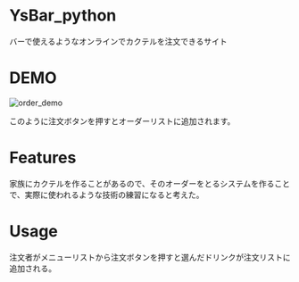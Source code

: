 # YsBar_python
バーで使えるようなオンラインでカクテルを注文できるサイト
# DEMO
![order_demo](https://user-images.githubusercontent.com/47327761/118584157-52cac380-b7d1-11eb-8589-b7426839b139.gif)

このように注文ボタンを押すとオーダーリストに追加されます。

# Features
家族にカクテルを作ることがあるので、そのオーダーをとるシステムを作ることで、実際に使われるような技術の練習になると考えた。

# Usage
注文者がメニューリストから注文ボタンを押すと選んだドリンクが注文リストに追加される。
